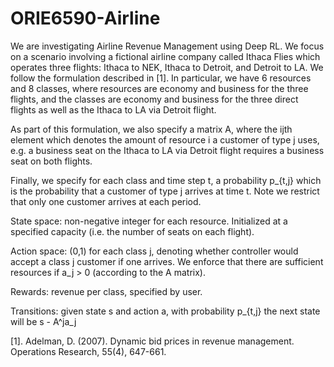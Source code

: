 # ORIE6590-Airline

We are investigating Airline Revenue Management using Deep RL. We focus on a scenario involving a fictional airline company called Ithaca Flies which operates three flights: Ithaca to NEK, Ithaca to Detroit, and Detroit to LA. We follow the formulation described in [1]. In particular, we have 6 resources and 8 classes, where resources are economy and business for the three flights, and the classes are economy and business for the three direct flights as well as the Ithaca to LA via Detroit flight.

As part of this formulation, we also specify a matrix A, where the ijth element which denotes the amount of resource i a customer of type j uses, e.g. a business seat on the Ithaca to LA via Detroit flight requires a business seat on both flights.

Finally, we specify for each class and time step t, a probability p_{t,j} which is the probability that a customer of type j arrives at time t. Note we restrict that only one customer arrives at each period.

State space: non-negative integer for each resource. Initialized at a specified capacity (i.e. the number of seats on each flight).

Action space: (0,1) for each class j, denoting whether controller would accept a class j customer if one arrives. We enforce that there are sufficient resources if a_j > 0 (according to the A matrix).

Rewards: revenue per class, specified by user.

Transitions: given state s and action a, with probability p_{t,j} the next state will be s - A^ja_j


[1]. Adelman, D. (2007). Dynamic bid prices in revenue management. Operations Research, 55(4), 647-661.
